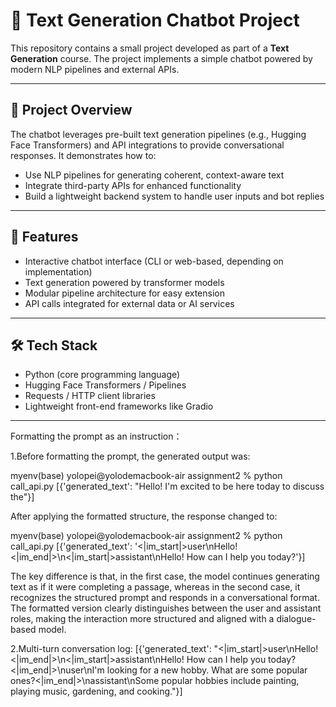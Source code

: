 # 🤖 Text Generation Chatbot Project

This repository contains a small project developed as part of a **Text Generation** course. The project implements a simple chatbot powered by modern NLP pipelines and external APIs.

---

## 📝 Project Overview

The chatbot leverages pre-built text generation pipelines (e.g., Hugging Face Transformers) and API integrations to provide conversational responses. It demonstrates how to:

- Use NLP pipelines for generating coherent, context-aware text
- Integrate third-party APIs for enhanced functionality
- Build a lightweight backend system to handle user inputs and bot replies

---

## 🚀 Features

- Interactive chatbot interface (CLI or web-based, depending on implementation)
- Text generation powered by transformer models
- Modular pipeline architecture for easy extension
- API calls integrated for external data or AI services

---

## 🛠️ Tech Stack

- Python (core programming language)
- Hugging Face Transformers / Pipelines
- Requests / HTTP client libraries
- Lightweight front-end frameworks like Gradio

---

Formatting the prompt as an instruction：

1.Before formatting the prompt, the generated output was:

myenv(base) yolopei@yolodemacbook-air assignment2 % python call_api.py
[{'generated_text': "Hello! I'm excited to be here today to discuss the"}]

After applying the formatted structure, the response changed to:

myenv(base) yolopei@yolodemacbook-air assignment2 % python call_api.py
[{'generated_text': '<|im_start|>user\nHello!<|im_end|>\n<|im_start|>assistant\nHello! How can I help you today?'}]

The key difference is that, in the first case, the model continues generating text as if it were completing a passage, whereas in the second case, it recognizes the structured prompt and responds in a conversational format. The formatted version clearly distinguishes between the user and assistant roles, making the interaction more structured and aligned with a dialogue-based model.

2.Multi-turn conversation log:
[{'generated_text': "<|im_start|>user\nHello!<|im_end|>\n<|im_start|>assistant\nHello! How can I help you today?<|im_end|>\nuser\nI'm looking for a new hobby. What are some popular ones?<|im_end|>\nassistant\nSome popular hobbies include painting, playing music, gardening, and cooking."}]


